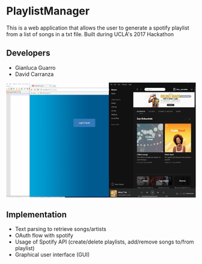 # PlaylistManager
This is a web application that allows the user to generate a spotify playlist from a list of songs in a txt file.
Built during UCLA's 2017 Hackathon

## Developers
- Gianluca Guarro
- David Carranza

![Sample](./readme_resources/playlistantPreview.gif)

## Implementation
- Text parsing to retrieve songs/artists
- OAuth flow with spotify
- Usage of Spotify API (create/delete playlists, add/remove songs to/from playlist)
- Graphical user interface (GUI)


<!-- ## Development server

Run `ng serve` for a dev server. Navigate to `http://localhost:4200/`. The app will automatically reload if you change any of the source files.

## Code scaffolding

Run `ng generate component component-name` to generate a new component. You can also use `ng generate directive/pipe/service/class/module`.

## Build

Run `ng build` to build the project. The build artifacts will be stored in the `dist/` directory. Use the `-prod` flag for a production build.

## Running unit tests

Run `ng test` to execute the unit tests via [Karma](https://karma-runner.github.io).

## Running end-to-end tests

Run `ng e2e` to execute the end-to-end tests via [Protractor](http://www.protractortest.org/).
Before running the tests make sure you are serving the app via `ng serve`.

## Further help

To get more help on the Angular CLI use `ng help` or go check out the [Angular CLI README](https://github.com/angular/angular-cli/blob/master/README.md).

Also David was here :>
 -->
